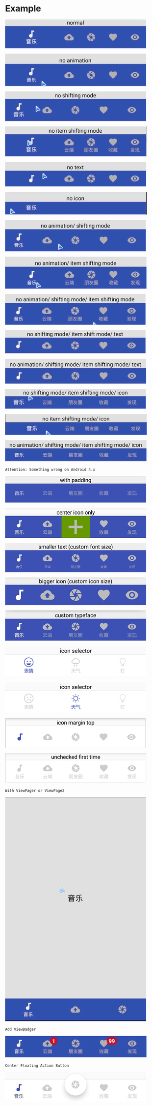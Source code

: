 # Example

![normal](./example/normal.gif)

![no_animation](./example/no_animation.gif)

![no_shifting_mode](./example/no_shifting_mode.gif)

![no_item_shifting_mode](./example/no_item_shifting_mode.gif)

![no_text](./example/no_text.gif)

![no_icon](./example/no_icon.gif)

![no_animation_shifting_mode](./example/no_animation_shifting_mode.gif)

![no_animation_item_shifting_mode](./example/no_animation_item_shifting_mode.gif)

![no_animation_shifting_mode_item_shifting_mode](./example/no_animation_shifting_mode_item_shifting_mode.gif)

![no_shifting_mode_item_shifting_mode_text](./example/no_shifting_mode_item_shifting_mode_text.gif)

![no_animation_shifting_mode_item_shifting_mode_text](./example/no_animation_shifting_mode_item_shifting_mode_text.gif)

![no_shifting_mode_item_shifting_mode_and_icon](./example/no_shifting_mode_item_shifting_mode_and_icon.gif)

![no_item_shifting_mode_icon](./example/no_item_shifting_mode_icon.gif)

![no_animation_shifting_mode_item_shifting_mode_icon](./example/no_animation_shifting_mode_item_shifting_mode_icon.gif)

`Attention: Something wrong on Android 4.x`

![with_padding](./example/with_padding.jpg)

![center_icon_only](./example/center_icon_only.jpg)

![smaller_text](./example/smaller_text.jpg)

![bigger_icon](./example/bigger_icon.jpg)

![custom_typeface](./example/custom_typeface.jpg)

![icon_selector_1](./example/icon_selector_1.jpg)

![icon_selector_2](./example/icon_selector_2.jpg)

![icon_margin_top](./example/icon_margin_top.jpg)

![unchecked_first_time](./example/unchecked_first_time.jpg)

`With ViewPager or ViewPage2`

![with_view_pager](./example/with_view_pager.gif)

`Add ViewBadger`

![view_badger](./example/view_badger.gif)

`Center Floating Action Button`

![center_fab](./example/center_fab.jpg)
